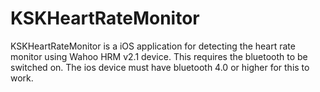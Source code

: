 KSKHeartRateMonitor
===================

KSKHeartRateMonitor is a iOS application for detecting the heart rate monitor using Wahoo HRM v2.1 device. This requires the bluetooth to be switched on. The ios device must have bluetooth 4.0 or higher for this to work.
